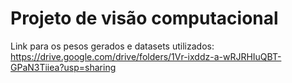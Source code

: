 # Projeto de visão computacional

Link para os pesos gerados e datasets utilizados:
https://drive.google.com/drive/folders/1Vr-ixddz-a-wRJRHIuQBT-GPaN3Tiiea?usp=sharing

